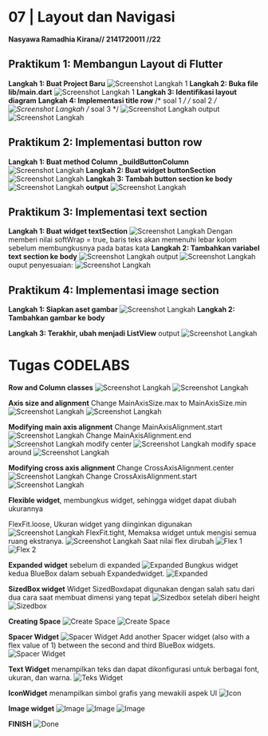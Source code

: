 # 07 | Layout dan Navigasi
**Nasyawa Ramadhia Kirana// 2141720011  //22**

## Praktikum 1: Membangun Layout di Flutter

**Langkah 1: Buat Project Baru**
![Screenshot Langkah 1](docs\1Langkah1.jpg)
**Langkah 2: Buka file lib/main.dart**
![Screenshot Langkah 1](docs\1Langkah2a.jpg)
**Langkah 3: Identifikasi layout diagram**
**Langkah 4: Implementasi title row**
/* soal 1 */ 
/* soal 2 */ 
![Screenshot Langkah ](docs\1Langkah4a.jpg)
/* soal 3 */
![Screenshot Langkah ](docs\1Langkah4b.jpg)
output
![Screenshot Langkah ](docs\1Langkah4c.jpg)

## Praktikum 2: Implementasi button row

**Langkah 1: Buat method Column _buildButtonColumn**
![Screenshot Langkah ](docs\2Langkah1.jpg)
**Langkah 2: Buat widget buttonSection**
![Screenshot Langkah ](docs\2Langkah2.jpg)
**Langkah 3: Tambah button section ke body**
![Screenshot Langkah ](docs\2Langkah3.jpg)
**output**
![Screenshot Langkah ](docs\2Langkah3a.jpg)

## Praktikum 3: Implementasi text section

**Langkah 1: Buat widget textSection**
![Screenshot Langkah ](docs\3Langkah1.jpg)
Dengan memberi nilai softWrap = true, baris teks akan memenuhi lebar kolom sebelum membungkusnya pada batas kata
**Langkah 2: Tambahkan variabel text section ke body**
![Screenshot Langkah ](docs\3Langkah2.jpg)
output
![Screenshot Langkah ](docs\3Langkah2a.jpg)
ouput penyesuaian:
![Screenshot Langkah ](docs\3Langkah2b.jpg)

## Praktikum 4: Implementasi image section
**Langkah 1: Siapkan aset gambar**
![Screenshot Langkah ](docs\4Langkah1.jpg)
**Langkah 2: Tambahkan gambar ke body**

**Langkah 3: Terakhir, ubah menjadi ListView**
output
![Screenshot Langkah ](docs\4Langkah3.jpg)

# Tugas CODELABS

**Row and Column classes**
![Screenshot Langkah ](docs\RowAndColumn.jpg)
![Screenshot Langkah ](docs\RowAndColumn2.jpg)

**Axis size and alignment**
Change MainAxisSize.max to MainAxisSize.min
![Screenshot Langkah ](docs\AxixAlignment_Max.jpg)
![Screenshot Langkah ](docs\AxixAlignment_Min.jpg)

**Modifying main axis alignment**
 Change MainAxisAlignment.start
![Screenshot Langkah ](docs\AxixAlignment_Start.jpg)
 Change MainAxisAlignment.end 
![Screenshot Langkah ](docs\AxixAlignment_End.jpg)
modify center
![Screenshot Langkah ](docs\AxixAlignment_Center.jpg)
modify space around
![Screenshot Langkah ](docs\AxixAlignment_SpaceAround.jpg)

**Modifying cross axis alignment**
 Change CrossAxisAlignment.center 
 ![Screenshot Langkah ](docs\CrossAlignment_Center.jpg)
 Change CrossAxisAlignment.start 
 ![Screenshot Langkah ](docs\CrossAlignment_Start.jpg)

 **Flexible widget**, 
 membungkus widget, sehingga widget dapat diubah ukurannya

 FlexFit.loose,
 Ukuran widget yang diinginkan digunakan
 ![Screenshot Langkah ](docs\FlexibleWidget_loose.jpg)
 FlexFit.tight,
 Memaksa widget untuk mengisi semua ruang ekstranya.
 ![Screenshot Langkah ](docs\FlexibleWidget_tight.jpg)
 Saat nilai flex dirubah
 ![Flex 1](docs\FlexValue1.jpg)
 ![Flex 2](docs\FlexValue2.jpg)

 **Expanded widget**
 sebelum di expanded
 ![Expanded](docs\ExpandedWidget1.jpg)
 Bungkus widget kedua BlueBox dalam sebuah Expandedwidget.
 ![Expanded](docs\ExpandedWidget2.jpg)

 **SizedBox widget**
 Widget SizedBoxdapat digunakan dengan salah satu dari dua cara saat membuat dimensi yang tepat
  ![Sizedbox](docs\SizedBox.jpg)
  setelah diberi height
  ![Sizedbox](docs\SizedBox1.jpg)

**Creating Space**
![Create Space](docs\CreatingSpace.jpg)
![Create Space](docs\CreatingSpace1.jpg)

**Spacer Widget**
![Spacer Widget](docs\SpacerWidget.jpg)
Add another Spacer widget (also with a flex value of 1) between the second and third BlueBox widgets.
![Spacer Widget](docs\SpacerWidget1.jpg)

**Text Widget**
menampilkan teks dan dapat dikonfigurasi untuk berbagai font, ukuran, dan warna.
![Teks Widget](docs\TextWidget.jpg)

**IconWidget**
menampilkan simbol grafis yang mewakili aspek UI
![Icon](docs\Icon\.jpg)

**Image widget**
![Image](docs\pict1\.jpg)
![Image](docs\pict2\.jpg)
![Image](docs\pict23\.jpg)

**FINISH**
![Done](docs\done.jpg)


